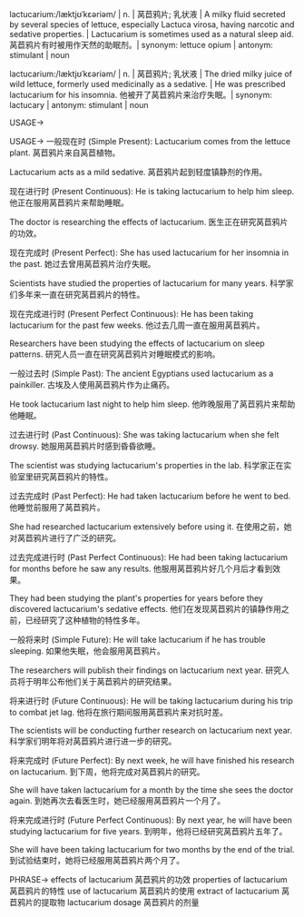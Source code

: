 lactucarium:/læktjʊˈkɛəriəm/ | n. |  莴苣鸦片; 乳状液 | A milky fluid secreted by several species of lettuce, especially Lactuca virosa, having narcotic and sedative properties. |  Lactucarium is sometimes used as a natural sleep aid. 莴苣鸦片有时被用作天然的助眠剂。| synonym: lettuce opium | antonym: stimulant | noun

lactucarium:/læktjʊˈkɛəriəm/ | n. | 莴苣鸦片; 乳状液 | The dried milky juice of wild lettuce, formerly used medicinally as a sedative. |  He was prescribed lactucarium for his insomnia. 他被开了莴苣鸦片来治疗失眠。| synonym: lactucary | antonym: stimulant | noun


USAGE->

USAGE->
一般现在时 (Simple Present):
Lactucarium comes from the lettuce plant. 莴苣鸦片来自莴苣植物。

Lactucarium acts as a mild sedative. 莴苣鸦片起到轻度镇静剂的作用。


现在进行时 (Present Continuous):
He is taking lactucarium to help him sleep. 他正在服用莴苣鸦片来帮助睡眠。

The doctor is researching the effects of lactucarium. 医生正在研究莴苣鸦片的功效。


现在完成时 (Present Perfect):
She has used lactucarium for her insomnia in the past. 她过去曾用莴苣鸦片治疗失眠。

Scientists have studied the properties of lactucarium for many years. 科学家们多年来一直在研究莴苣鸦片的特性。


现在完成进行时 (Present Perfect Continuous):
He has been taking lactucarium for the past few weeks. 他过去几周一直在服用莴苣鸦片。

Researchers have been studying the effects of lactucarium on sleep patterns. 研究人员一直在研究莴苣鸦片对睡眠模式的影响。


一般过去时 (Simple Past):
The ancient Egyptians used lactucarium as a painkiller. 古埃及人使用莴苣鸦片作为止痛药。

He took lactucarium last night to help him sleep. 他昨晚服用了莴苣鸦片来帮助他睡眠。


过去进行时 (Past Continuous):
She was taking lactucarium when she felt drowsy. 她服用莴苣鸦片时感到昏昏欲睡。

The scientist was studying lactucarium's properties in the lab. 科学家正在实验室里研究莴苣鸦片的特性。


过去完成时 (Past Perfect):
He had taken lactucarium before he went to bed. 他睡觉前服用了莴苣鸦片。

She had researched lactucarium extensively before using it. 在使用之前，她对莴苣鸦片进行了广泛的研究。


过去完成进行时 (Past Perfect Continuous):
He had been taking lactucarium for months before he saw any results. 他服用莴苣鸦片好几个月后才看到效果。

They had been studying the plant's properties for years before they discovered lactucarium's sedative effects. 他们在发现莴苣鸦片的镇静作用之前，已经研究了这种植物的特性多年。


一般将来时 (Simple Future):
He will take lactucarium if he has trouble sleeping. 如果他失眠，他会服用莴苣鸦片。

The researchers will publish their findings on lactucarium next year. 研究人员将于明年公布他们关于莴苣鸦片的研究结果。


将来进行时 (Future Continuous):
He will be taking lactucarium during his trip to combat jet lag. 他将在旅行期间服用莴苣鸦片来对抗时差。

The scientists will be conducting further research on lactucarium next year. 科学家们明年将对莴苣鸦片进行进一步的研究。


将来完成时 (Future Perfect):
By next week, he will have finished his research on lactucarium. 到下周，他将完成对莴苣鸦片的研究。

She will have taken lactucarium for a month by the time she sees the doctor again. 到她再次去看医生时，她已经服用莴苣鸦片一个月了。


将来完成进行时 (Future Perfect Continuous):
By next year, he will have been studying lactucarium for five years. 到明年，他将已经研究莴苣鸦片五年了。

She will have been taking lactucarium for two months by the end of the trial. 到试验结束时，她将已经服用莴苣鸦片两个月了。



PHRASE->
effects of lactucarium 莴苣鸦片的功效
properties of lactucarium 莴苣鸦片的特性
use of lactucarium 莴苣鸦片的使用
extract of lactucarium 莴苣鸦片的提取物
lactucarium dosage 莴苣鸦片的剂量
